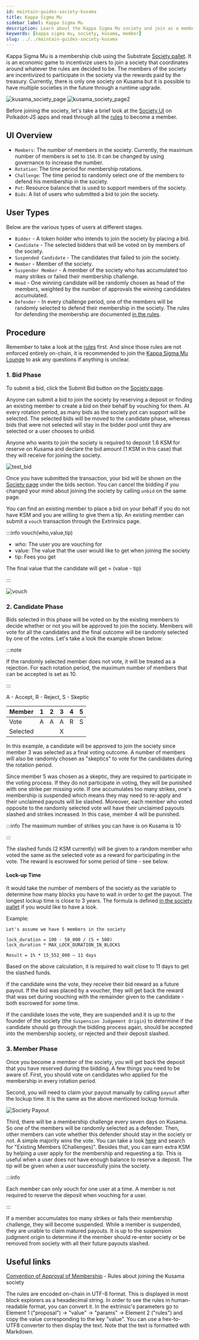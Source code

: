 ```yaml
---
id: maintain-guides-society-kusama
title: Kappa Sigma Mu
sidebar_label: Kappa Sigma Mu
description: Learn about the Kappa Sigma Mu society and join as a member.
keywords: [kappa sigma mu, society, kusama, member]
slug: ../../maintain-guides-society-kusama
---
```


Kappa Sigma Mu is a membership club using the Substrate
[Society pallet](https://paritytech.github.io/substrate/master/pallet_society/index.html). It is an
economic game to incentivize users to join a society that coordinates around whatever the rules are
decided to be. The members of the society are incentivized to participate in the society via the
rewards paid by the treasury. Currently, there is only one society on Kusama but it is possible to
have multiple societies in the future through a runtime upgrade.

![kusama_society_page](../../assets/kusama/kusama_society_page.png)
![kusama_society_page2](../../assets/kusama/kusama_society_page2.png)

Before joining the society, let's take a brief look at the
[Society UI](https://polkadot.js.org/apps/#/society) on Polkadot-JS apps and read through all the
[rules](https://kusama.subscan.io/extrinsic/0x948d3a4378914341dc7af9220a4c73acb2b3f72a70f14ee8089799da16d94c17)
to become a member.

## UI Overview

- `Members`: The number of members in the society. Currently, the maximum number of members is set
  to `150`. It can be changed by using governance to increase the number.
- `Rotation`: The time period for membership rotations.
- `Challenge`: The time period to randomly select one of the members to defend his membership in the
  society.
- `Pot`: Resource balance that is used to support members of the society.
- `Bids`: A list of users who submitted a bid to join the society.

## User Types

Below are the various types of users at different stages.

- `Bidder` - A token holder who intends to join the society by placing a bid.
- `Candidate` - The selected bidders that will be voted on by members of the society.
- `Suspended Candidate` - The candidates that failed to join the society.
- `Member` - Member of the society.
- `Suspender Member` - A member of the society who has accumulated too many strikes or failed their
  membership challenge.
- `Head` - One winning candidate will be randomly chosen as head of the members, weighted by the
  number of approvals the winning candidates accumulated.
- `Defender` - In every challenge period, one of the members will be randomly selected to defend
  their membership in the society. The rules for defending the membership are documented
  [in the rules](https://kusama.subscan.io/extrinsic/0x948d3a4378914341dc7af9220a4c73acb2b3f72a70f14ee8089799da16d94c17).

## Procedure

Remember to take a look at the
[rules](https://kusama.subscan.io/extrinsic/0x948d3a4378914341dc7af9220a4c73acb2b3f72a70f14ee8089799da16d94c17)
first. And since those rules are not enforced entirely on-chain, it is recommended to join the
[Kappa Sigma Mu Lounge](https://app.element.io/#/room/!BUmiAAnAYSRGarqwOt:matrix.parity.io) to ask
any questions if anything is unclear.

### 1. Bid Phase

To submit a bid, click the Submit Bid button on the
[Society page](https://ipfs.io/ipns/kusama.dotapps.io/#/society).

Anyone can submit a bid to join the society by reserving a deposit or finding an existing member to
create a bid on their behalf by vouching for them. At every rotation period, as many bids as the
society pot can support will be selected. The selected bids will be moved to the candidate phase,
whereas bids that were not selected will stay in the bidder pool until they are selected or a user
chooses to unbid.

Anyone who wants to join the society is required to deposit 1.6 KSM for reserve on Kusama and
declare the bid amount (1 KSM in this case) that they will receive for joining the society.

![test_bid](../../assets/society/test_bid.jpg)

Once you have submitted the transaction, your bid will be shown on the
[Society page](https://ipfs.io/ipns/kusama.dotapps.io/#/society) under the bids section. You can
cancel the bidding if you changed your mind about joining the society by calling `unbid` on the same
page.

You can find an existing member to place a bid on your behalf if you do not have KSM and you are
willing to give them a tip. An existing member can submit a `vouch` transaction through the
Extrinsics page.

:::info vouch(who,value,tip)

- who: The user you are vouching for
- value: The value that the user would like to get when joining the society
- tip: Fees you get

The final value that the candidate will get = (value - tip)

:::

![vouch](../../assets/society/vouch.jpg)

### 2. Candidate Phase

Bids selected in this phase will be voted on by the existing members to decide whether or not you
will be approved to join the society. Members will vote for all the candidates and the final outcome
will be randomly selected by one of the votes. Let's take a look the example shown below:

:::note

If the randomly selected member does not vote, it will be treated as a rejection. For each rotation
period, the maximum number of members that can be accepted is set as 10.

:::

A - Accept, R - Reject, S - Skeptic

| Member   | 1   | 2   | 3   | 4   | 5   |
| -------- | --- | --- | --- | --- | --- |
| Vote     | A   | A   | A   | R   | S   |
| Selected |     |     | X   |     |     |

In this example, a candidate will be approved to join the society since member 3 was selected as a
final voting outcome. A number of members will also be randomly chosen as "skeptics" to vote for the
candidates during the rotation period.

Since member 5 was chosen as a skeptic, they are required to participate in the voting process. If
they do not participate in voting, they will be punished with one strike per missing vote. If one
accumulates too many strikes, one's membership is suspended which means they may need to re-apply
and their unclaimed payouts will be slashed. Moreover, each member who voted opposite to the
randomly selected vote will have their unclaimed payouts slashed and strikes increased. In this
case, member 4 will be punished.

:::info The maximum number of strikes you can have is on Kusama is 10

:::

The slashed funds (2 KSM currently) will be given to a random member who voted the same as the
selected vote as a reward for participating in the vote. The reward is escrowed for some period of
time - see below.

#### Lock-up Time

It would take the number of members of the society as the variable to determine how many blocks you
have to wait in order to get the payout. The longest lockup time is close to 3 years. The formula is
defined
[in the society pallet](https://paritytech.github.io/substrate/master/pallet_society/index.html) if
you would like to have a look.

Example:

```
Let's assume we have 5 members in the society

lock_duration = 100 - 50_000 / (5 + 500)
lock_duration * MAX_LOCK_DURATION_IN_BLOCKS

Result = 1% * 15_552_000 ~ 11 days
```

Based on the above calculation, it is required to wait close to 11 days to get the slashed funds.

If the candidate wins the vote, they receive their bid reward as a future payout. If the bid was
placed by a voucher, they will get back the reward that was set during vouching with the remainder
given to the candidate - both escrowed for some time.

If the candidate loses the vote, they are suspended and it is up to the founder of the society (the
`Suspension Judgement Origin`) to determine if the candidate should go through the bidding process
again, should be accepted into the membership society, or rejected and their deposit slashed.

### 3. Member Phase

Once you become a member of the society, you will get back the deposit that you have reserved during
the bidding. A few things you need to be aware of. First, you should vote on candidates who applied
for the membership in every rotation period.

Second, you will need to claim your payout manually by calling `payout` after the lockup time. It is
the same as the above mentioned lockup formula.

![Society Payout](../../assets/society/payout.jpg)

Third, there will be a membership challenge every seven days on Kusama. So one of the members will
be randomly selected as a defender. Then, other members can vote whether this defender should stay
in the society or not. A simple majority wins the vote. You can take a look
[here](https://kusama.subscan.io/extrinsic/0x948d3a4378914341dc7af9220a4c73acb2b3f72a70f14ee8089799da16d94c17)
and search for "Existing Members (Challenges)". Besides that, you can earn extra KSM by helping a
user apply for the membership and requesting a tip. This is useful when a user does not have enough
balance to reserve a deposit. The tip will be given when a user successfully joins the society.

:::info

Each member can only vouch for one user at a time. A member is not required to reserve the deposit
when vouching for a user.

:::

If a member accumulates too many strikes or fails their membership challenge, they will become
suspended. While a member is suspended, they are unable to claim matured payouts. It is up to the
suspension judgment origin to determine if the member should re-enter society or be removed from
society with all their future payouts slashed.

## Useful links

[Convention of Approval of Membership](https://kusama.subscan.io/extrinsic/0x948d3a4378914341dc7af9220a4c73acb2b3f72a70f14ee8089799da16d94c17) -
Rules about joining the Kusama society

The rules are encoded on-chain in UTF-8 format. This is displayed in most block explorers as a
hexadecimal string. In order to see the rules in human-readable format, you can convert it. In the
extrinsic's parameters go to Element 1 ("proposal") -> "value" -> "params" -> Element 2 ("rules")
and copy the value corresponding to the key "value". You can use a hex-to-UTF8 converter to then
display the text. Note that the text is formatted with Markdown.
